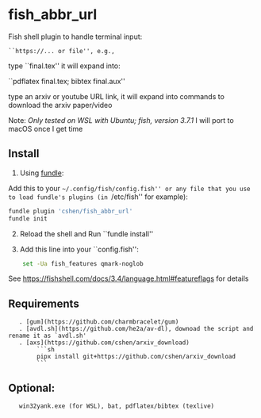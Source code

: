 # fish_abbr_url

Fish shell plugin to handle terminal input:

    ``https://... or file'', e.g.,

type ``final.tex''  it will expand into:
 
``pdflatex final.tex; bibtex final.aux''

type an arxiv or youtube URL link, it will expand into commands to download the arxiv paper/video


Note: *Only tested on WSL with Ubuntu; fish, version 3.7.1*
I will port to macOS once I get time

## Install
1. Using [fundle](https://github.com/danhper/fundle):

Add this to your ``~/.config/fish/config.fish''
 or any file that you use to load fundle's plugins (in ``/etc/fish'' for example):
```sh
fundle plugin 'cshen/fish_abbr_url'
fundle init
``` 

2. Reload the shell and Run ``fundle install''

3. Add this line into your ``config.fish'': 
```sh
    set -Ua fish_features qmark-noglob
```
See https://fishshell.com/docs/3.4/language.html#featureflags for details


## Requirements
       . [gum](https://github.com/charmbracelet/gum)
       . [avdl.sh](https://github.com/he2a/av-dl), downoad the script and rename it as `avdl.sh'
       . [axs](https://github.com/cshen/arxiv_download) 
            ```sh
            pipx install git+https://github.com/cshen/arxiv_download
            ```
## Optional:
       win32yank.exe (for WSL), bat, pdflatex/bibtex (texlive)


